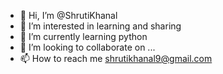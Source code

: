 - 👋 Hi, I’m @ShrutiKhanal
- 👀 I’m interested in learning and sharing
- 🌱 I’m currently learning python 
- 💞️ I’m looking to collaborate on ...
- 📫 How to reach me shrutikhanal9@gmail.com

<!---
ShrutiKhanal/ShrutiKhanal is a ✨ special ✨ repository because its `README.md` (this file) appears on your GitHub profile.
You can click the Preview link to take a look at your changes.
--->
